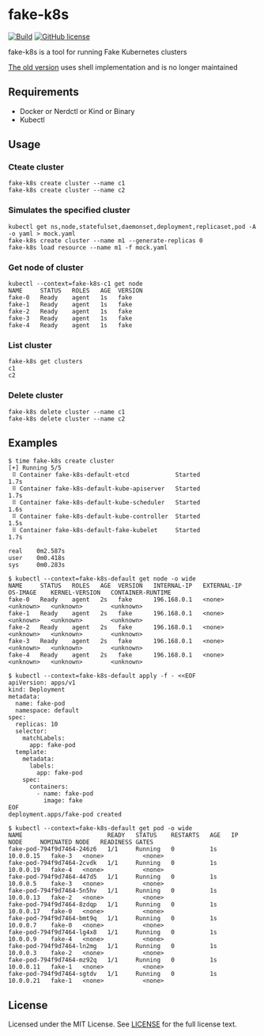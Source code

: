 # fake-k8s

[![Build](https://github.com/wzshiming/fake-k8s/actions/workflows/go-cross-build.yml/badge.svg)](https://github.com/wzshiming/fake-k8s/actions/workflows/go-cross-build.yml)
[![GitHub license](https://img.shields.io/github/license/wzshiming/fake-k8s.svg)](https://github.com/wzshiming/fake-k8s/blob/master/LICENSE)

fake-k8s is a tool for running Fake Kubernetes clusters

[The old version](https://github.com/wzshiming/fake-k8s/blob/v0.1.1/fake-k8s.sh) uses shell implementation and is no longer maintained

## Requirements

- Docker or Nerdctl or Kind or Binary
- Kubectl

## Usage

### Cteate cluster

``` console
fake-k8s create cluster --name c1
fake-k8s create cluster --name c2
```

### Simulates the specified cluster

``` console
kubectl get ns,node,statefulset,daemonset,deployment,replicaset,pod -A -o yaml > mock.yaml
fake-k8s create cluster --name m1 --generate-replicas 0
fake-k8s load resource --name m1 -f mock.yaml
```

### Get node of cluster

``` console
kubectl --context=fake-k8s-c1 get node
NAME     STATUS   ROLES   AGE  VERSION
fake-0   Ready    agent   1s   fake
fake-1   Ready    agent   1s   fake
fake-2   Ready    agent   1s   fake
fake-3   Ready    agent   1s   fake
fake-4   Ready    agent   1s   fake
```

### List cluster

``` console
fake-k8s get clusters             
c1
c2
```

### Delete cluster

``` console
fake-k8s delete cluster --name c1
fake-k8s delete cluster --name c2
```

## Examples

``` console
$ time fake-k8s create cluster
[+] Running 5/5
 ⠿ Container fake-k8s-default-etcd             Started                                                         1.7s
 ⠿ Container fake-k8s-default-kube-apiserver   Started                                                         1.7s
 ⠿ Container fake-k8s-default-kube-scheduler   Started                                                         1.6s
 ⠿ Container fake-k8s-default-kube-controller  Started                                                         1.5s
 ⠿ Container fake-k8s-default-fake-kubelet     Started                                                         1.7s

real    0m2.587s
user    0m0.418s
sys     0m0.283s

$ kubectl --context=fake-k8s-default get node -o wide
NAME     STATUS   ROLES   AGE  VERSION   INTERNAL-IP   EXTERNAL-IP   OS-IMAGE    KERNEL-VERSION   CONTAINER-RUNTIME
fake-0   Ready    agent   2s   fake      196.168.0.1   <none>        <unknown>   <unknown>        <unknown>
fake-1   Ready    agent   2s   fake      196.168.0.1   <none>        <unknown>   <unknown>        <unknown>
fake-2   Ready    agent   2s   fake      196.168.0.1   <none>        <unknown>   <unknown>        <unknown>
fake-3   Ready    agent   2s   fake      196.168.0.1   <none>        <unknown>   <unknown>        <unknown>
fake-4   Ready    agent   2s   fake      196.168.0.1   <none>        <unknown>   <unknown>        <unknown>

$ kubectl --context=fake-k8s-default apply -f - <<EOF
apiVersion: apps/v1
kind: Deployment
metadata:
  name: fake-pod
  namespace: default
spec:
  replicas: 10
  selector:
    matchLabels:
      app: fake-pod
  template:
    metadata:
      labels:
        app: fake-pod
    spec:
      containers:
        - name: fake-pod
          image: fake
EOF
deployment.apps/fake-pod created

$ kubectl --context=fake-k8s-default get pod -o wide
NAME                        READY   STATUS    RESTARTS   AGE   IP          NODE     NOMINATED NODE   READINESS GATES
fake-pod-794f9d7464-246z6   1/1     Running   0          1s    10.0.0.15   fake-3   <none>           <none>
fake-pod-794f9d7464-2cvdk   1/1     Running   0          1s    10.0.0.19   fake-4   <none>           <none>
fake-pod-794f9d7464-447d5   1/1     Running   0          1s    10.0.0.5    fake-3   <none>           <none>
fake-pod-794f9d7464-5n5hv   1/1     Running   0          1s    10.0.0.13   fake-2   <none>           <none>
fake-pod-794f9d7464-8zdqp   1/1     Running   0          1s    10.0.0.17   fake-0   <none>           <none>
fake-pod-794f9d7464-bmt9q   1/1     Running   0          1s    10.0.0.7    fake-0   <none>           <none>
fake-pod-794f9d7464-lg4x8   1/1     Running   0          1s    10.0.0.9    fake-4   <none>           <none>
fake-pod-794f9d7464-ln2mg   1/1     Running   0          1s    10.0.0.3    fake-2   <none>           <none>
fake-pod-794f9d7464-mz92q   1/1     Running   0          1s    10.0.0.11   fake-1   <none>           <none>
fake-pod-794f9d7464-sgtdv   1/1     Running   0          1s    10.0.0.21   fake-1   <none>           <none>

```

## License

Licensed under the MIT License. See [LICENSE](https://github.com/wzshiming/fake-k8s/blob/master/LICENSE) for the full license text.
